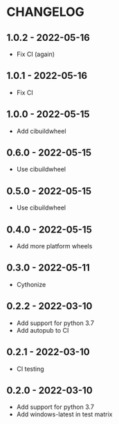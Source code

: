 CHANGELOG
=========

1.0.2 - 2022-05-16
------------------

- Fix CI (again)

1.0.1 - 2022-05-16
------------------

- Fix CI

1.0.0 - 2022-05-15
------------------

- Add cibuildwheel

0.6.0 - 2022-05-15
------------------

- Use cibuildwheel

0.5.0 - 2022-05-15
------------------

- Use cibuildwheel

0.4.0 - 2022-05-15
------------------

- Add more platform wheels

0.3.0 - 2022-05-11
------------------

- Cythonize

0.2.2 - 2022-03-10
------------------

- Add support for python 3.7
- Add autopub to CI

0.2.1 - 2022-03-10
------------------

- CI testing

0.2.0 - 2022-03-10
------------------

- Add support for python 3.7
- Add windows-latest in test matrix

